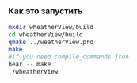 ### Как это запустить

```sh
mkdir wheatherView/build
cd wheatherView/build
qmake ../weatherView.pro
make
#if you need compile_commands.json 
bear -- make
./wheatherView
```
